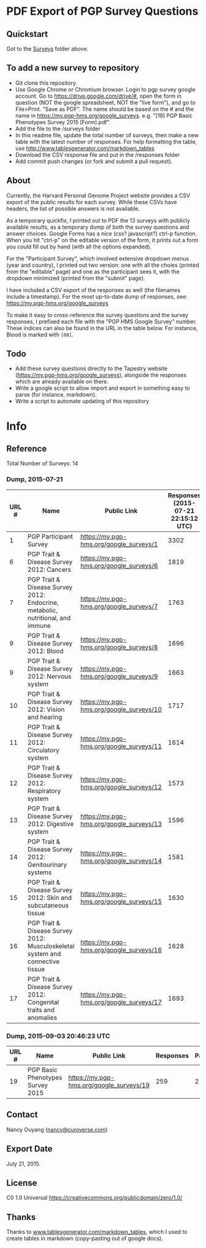 # PDF Export of PGP Survey Questions

## Quickstart
Got to the <a href="./Surveys">Surveys</a> folder above.

## To add a new survey to repository

* Git clone this repository.
* Use Google Chrome or Chromium browser. Login to pgp survey google account. Go to https://drive.google.com/drive/#, open the form in question (NOT the google spreadsheet, NOT the "live form"), and go to File>Print. "Save as PDF". The name should be based on the # and the name in https://my.pgp-hms.org/google_surveys. e.g. "[19] PGP Basic Phenotypes Survey 2015 [Form].pdf".
* Add the file to the /surveys folder
* In this readme file, update the total number of surveys, then make a new table with the latest number of responses. For help formatting the table, use http://www.tablesgenerator.com/markdown_tables
* Download the CSV response file and put in the /responses folder
* Add commit push changes (or fork and submit a pull request).

## About

Currently, the Harvard Personal Genome Project website provides a CSV export of the public results for each survey. While these CSVs have headers, the list of possible answers is not available.

As a temporary quickfix, I printed out to PDF the 13 surveys with publicly available results, as a temporary dump of both the survey questions and answer choices. Google Forms has a nice (css? javascript?) ctrl-p function. When you hit "ctrl-p" on the editable version of the form, it prints out a form you could fill out by hand (with all the options expanded).

For the "Participant Survey", which involved extensive dropdown menus (year and country), I printed out two version: one with all the choies (printed from the "editable" page) and one as the participant sees it, with the dropdown minimized (printed from the "submit" page).

I have included a CSV export of the responses as well (the filenames include a timestamp). For the most up-to-date dump of responses, see: https://my.pgp-hms.org/google_surveys

To make it easy to cross-reference the survey questions and the survey responses, I prefixed each file with the "PGP HMS Google Survey" number. These indices can also be found in the URL in the table below. For instance, Blood is marked with `[08]`.

## Todo

* Add these survey questions directly to the Tapestry website (https://my.pgp-hms.org/google_surveys), alongside the responses which are already available on there.
* Write a google script to allow import and export in something easy to parse (for instance, markdown).
* Write a script to automate updating of this repository

# Info

## Reference 

Total Number of Surveys: 14

### Dump, 2015-07-21

| URL # | Name                                                                           | Public Link                              | Responses (2015-07-21 22:15:12 UTC) | Participants (2015-07-21 22:15:12 UTC) |
|-------|--------------------------------------------------------------------------------|------------------------------------------|-------------------------------------|----------------------------------------|
| 1     | PGP Participant Survey                                                         | https://my.pgp-hms.org/google_surveys/1  | 3302                                | 2689                                   |
| 6     | PGP Trait & Disease Survey 2012: Cancers                                       | https://my.pgp-hms.org/google_surveys/6  | 1819                                | 1667                                   |
| 7     | PGP Trait & Disease Survey 2012: Endocrine, metabolic, nutritional, and immune | https://my.pgp-hms.org/google_surveys/7  | 1763                                | 1616                                   |
| 9     | PGP Trait & Disease Survey 2012: Blood                                         | https://my.pgp-hms.org/google_surveys/8  | 1696                                | 1581                                   |
| 9     | PGP Trait & Disease Survey 2012: Nervous system                                | https://my.pgp-hms.org/google_surveys/9  | 1663                                | 1553                                   |
| 10    | PGP Trait & Disease Survey 2012: Vision and hearing                            | https://my.pgp-hms.org/google_surveys/10 | 1717                                | 1625                                   |
| 11    | PGP Trait & Disease Survey 2012: Circulatory system                            | https://my.pgp-hms.org/google_surveys/11 | 1614                                | 1517                                   |
| 12    | PGP Trait & Disease Survey 2012: Respiratory system                            | https://my.pgp-hms.org/google_surveys/12 | 1573                                | 1502                                   |
| 13    | PGP Trait & Disease Survey 2012: Digestive system                              | https://my.pgp-hms.org/google_surveys/13 | 1596                                | 1514                                   |
| 14    | PGP Trait & Disease Survey 2012: Genitourinary systems                         | https://my.pgp-hms.org/google_surveys/14 | 1581                                | 1497                                   |
| 15    | PGP Trait & Disease Survey 2012: Skin and subcutaneous tissue                  | https://my.pgp-hms.org/google_surveys/15 | 1630                                | 1540                                   |
| 16    | PGP Trait & Disease Survey 2012: Musculoskeletal system and connective tissue  | https://my.pgp-hms.org/google_surveys/16 | 1628                                | 1513                                   |
| 17    | PGP Trait & Disease Survey 2012: Congenital traits and anomalies               | https://my.pgp-hms.org/google_surveys/17 | 1693                                | 1568                                   |

### Dump, 2015-09-03 20:46:23 UTC 

| URL # | Name                                                                           | Public Link                              | Responses | Participants |
|-------|--------------------------------------------------------------------------------|------------------------------------------|-------------------------------------|----------------------------------------|
| 19    | PGP Basic Phenotypes Survey 2015                                               | https://my.pgp-hms.org/google_surveys/19 | 259                                | 255                                     |

## Contact

Nancy Ouyang (nancy@curoverse.com)

## Export Date 

July 21, 2015.

## License

C0 1.0 Universal
https://creativecommons.org/publicdomain/zero/1.0/

## Thanks

Thanks to www.tablesgenerator.com/markdown_tables, which I used to create tables in markdown (copy-pasting out of google docs).
